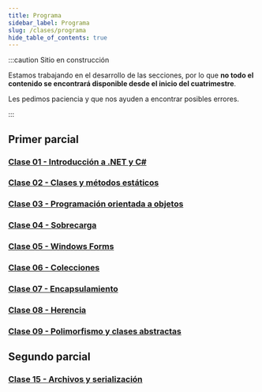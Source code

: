 ```yaml
---
title: Programa
sidebar_label: Programa
slug: /clases/programa
hide_table_of_contents: true
---
```


:::caution Sitio en construcción

Estamos trabajando en el desarrollo de las secciones, por lo que **no todo el contenido se encontrará disponible desde el inicio del cuatrimestre**.

Les pedimos paciencia y que nos ayuden a encontrar posibles errores.

:::

## Primer parcial
### [Clase 01 - Introducción a .NET y C#](./01-introduccion/indice.md)

### [Clase 02 - Clases y métodos estáticos](./02-estaticos/indice.md)

### [Clase 03 - Programación orientada a objetos](./03-objetos/indice.md)

### [Clase 04 - Sobrecarga](./04-sobrecarga/indice.md)

### [Clase 05 - Windows Forms](./05-forms/indice.md)

### [Clase 06 - Colecciones](./06-colecciones/indice.md)

### [Clase 07 - Encapsulamiento](./07-encapsulamiento/indice.md)

### [Clase 08 - Herencia](./08-herencia/indice.md)
 
### [Clase 09 - Polimorfismo y clases abstractas](./09-polimorfismo/indice.md)

## Segundo parcial
[//]: # "### [Clase 11 - Excepciones](./11-excepciones/indice.md)"

[//]: # "### [Clase 12 - Pruebas unitarias](./12-testing/indice.md)"

[//]: # "### [Clase 13 - Tipos genéricos](./13-generics/indice.md)"

[//]: # "### [Clase 14 - Interfaces](./14-interfaces/indice.md)"

### [Clase 15 - Archivos y serialización](./15-serializacion/indice.md)

[//]: # "### [Clase 16 - Introducción a SQL](./16-sql/indice.md)"

[//]: # "### [Clase 17 - Conexión a bases de datos](./17-databases/indice.md)"

[//]: # "### [Clase 18 - Delegados y expresiones lambda](./18-delegados/indice.md)"

[//]: # "### [Clase 19 - Programación multi-hilo y concurrencia](./19-concurrencia/indice.md)"

[//]: # "### [Clase 20 - Eventos](./20-eventos/indice.md)"

[//]: # "### [Clase 21 - Métodos de extensión](./21-otros/indice.md)"

[//]: # "### [Clase Extra - Introducción a la programación web] (../01-introduccion/indice.md)"